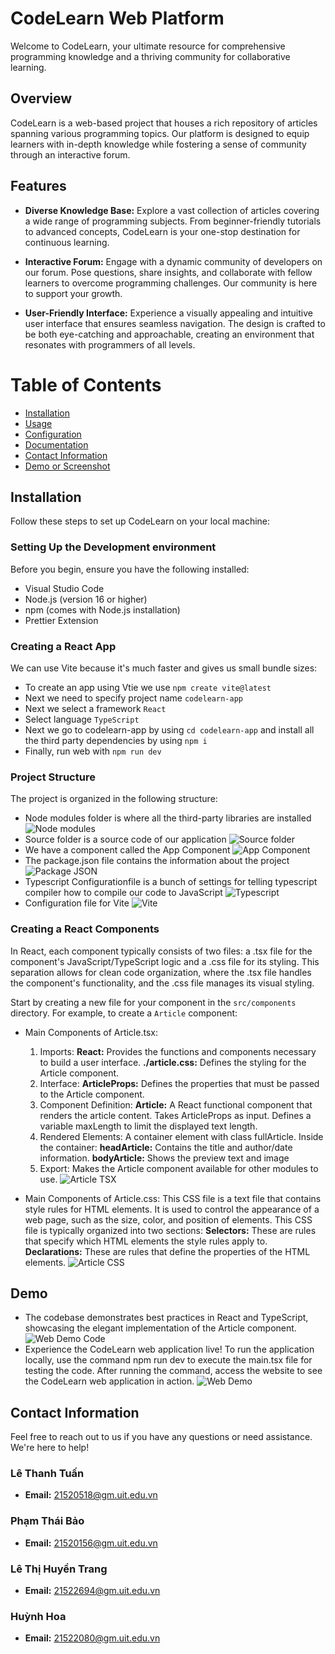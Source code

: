 # CodeLearn Web Platform

Welcome to CodeLearn, your ultimate resource for comprehensive programming knowledge and a thriving community for collaborative learning.

## Overview

CodeLearn is a web-based project that houses a rich repository of articles spanning various programming topics. Our platform is designed to equip learners with in-depth knowledge while fostering a sense of community through an interactive forum.

## Features

- **Diverse Knowledge Base:** Explore a vast collection of articles covering a wide range of programming subjects. From beginner-friendly tutorials to advanced concepts, CodeLearn is your one-stop destination for continuous learning.

- **Interactive Forum:** Engage with a dynamic community of developers on our forum. Pose questions, share insights, and collaborate with fellow learners to overcome programming challenges. Our community is here to support your growth.

- **User-Friendly Interface:** Experience a visually appealing and intuitive user interface that ensures seamless navigation. The design is crafted to be both eye-catching and approachable, creating an environment that resonates with programmers of all levels.

# Table of Contents
* [Installation](#installation)
* [Usage](#usage)
* [Configuration](#configuration)
* [Documentation](#documentation)
* [Contact Information](#contact-information)
* [Demo or Screenshot](#demo-or-screenshot)

## Installation
Follow these steps to set up CodeLearn on your local machine:

### Setting Up the Development environment

Before you begin, ensure you have the following installed:

- Visual Studio Code
- Node.js (version 16 or higher)
- npm (comes with Node.js installation)
- Prettier Extension

### Creating a React App

We can use Vite because it's much faster and gives us small bundle sizes:

- To create an app using Vtie we use `npm create vite@latest`
- Next we need to specify project name `codelearn-app`
- Next we select a framework `React`
- Select language `TypeScript`
- Next we go to codelearn-app by using `cd codelearn-app` and install all the third party dependencies by using `npm i`
- Finally, run web with `npm run dev`

### Project Structure

The project is organized in the following structure:

- Node modules folder is where all the third-party libraries are installed
![Node modules](https://lh3.googleusercontent.com/pw/ABLVV86fF6ZuAQwi7CabJqSCVLABHG-CKa0YY8NqYMjX_PgYRqXx6nIggy1tLC8_r5Dp07SmUpo7SjlSkXIXOxWTVVzyvh1c4Ms5aI1qdBaeI1PWrEDxzMhaxl52Df6E4xD-UCVVRbbkad0HsGGJ-EMnSpV5JFWPBPdKkrTkwUPUqe7Lmw8UCoenEw_V6b07ht86CfSYQMXWZGJklmhqzSnqY3dBOI3mHHHg-KWya4mwyfjijrD54i6GnupaecZbOayfNhhCqoUrMYlnel0_OsCsyDZrXH25iVsyHCiMBOqo_kGbtX2yQOQI-Xu-GK3jfdXtnE9Ww5PbC8NmfaBgR9LyNnzzjJ_BGifXSXNoZ_QTR28PZM5yqoYJPY6RcN_U6UBL25tvf0ymG0YCMgTmmUqLF76K5Qm_KB6yZD1Q3jhqA_azMXl3NHddI4Q1uB-Ol91AgZS6jO3lFF9Zo_JPFDUwsWZxM7oF3xkbDiKDcUqtRS0nvAmASOP2vcKbVTxCSOrAJoD83QSmms3yHOVuugAyOSCZbmhTgfGKsHXrws4FKLSCNpf0-U97heakh5eeeQRiJ2jZXxa0qTpDYg_uJ9GtsHG8-NXMsUEIrOQTg39fb52nDyxmoFc81gFe-ycFa44FGVGS6KMp0J4rphUMWE-TLFdZo0vhtHxF3VlgaFoM0TE7L-_kvnx6P9FZ_k2FyJ9HWZcQSVUH_CyQcHQ7Xd0r7gTOk2jS3i1Y-Mb58zi63Kb-TvkWBTKp46TfVhq7X-eedJY0VHspVZChhTM4MJvtH1ZiP0NEMFED4BifAlCpg2rYOf4qEJ4cv0T_jBqM4NFNdrib5VJTSHMivoEJN21XNtG1osF2CR3NEZRqmgDf9z6jEAsFrPa5eqRYB2TMOc1BG0sH=w323-h344-s-no-gm?authuser=0)
- Source folder is a source code of our application
![Source folder](https://lh3.googleusercontent.com/pw/ABLVV86O1WTEQIeuJFzMbCLOU9eXCdsyBK6lyb8TpeLgJ4zZfdwA2zsvwuDDG88ZyjQP1LsJmdVLqfNUNt6yqC9M40ySoeytDPuBqyIlQ8i2HYa6rXxXzwJqyH4atzXM2UO-wIplufsg289MyGxui3uqNjFqVH86n_xOq6faKd2lMvH4A_0oFiu0bQIl6CQdMNc5mpI3q8NN3NGnY9Xj5bmAtvgnKfZyKIXbmpMfi1ZDRUOO6oUE1fm90JsVvh2-Kmu9HMpm22rwWbOJQLErGd03o90WnmEwFqo45fx-xg34tIg4FWudIkrXlZBufw1TF4idWRh_Ox0EByxJ4xKnNEWB5_s4e-qZulGDe6fx9YYjr56mALhXJbE7NO5UIfcOlZXRWy2genxQwgtmEODoTBUvj0LswSJiHvjHQ0WcjfG_7A7rsFwlREqJFRGFrd1FuQVuGTRJUF7w2IcJkmcCx3Uye84GaPmHlpVc7mJB1nKFM3ympz2ucRnXgVNrhgG0SbNChMamORKKXCrMHCt675PC8GZFDyD6xW_jJXaza6pAYKYaMoJbJB-G3AzRLESPX2DrYAyrV-jjpRXXOaf1Rbwlkno7QWTWAYgA3HRNY35SCkpf1NLc_fqSXPE8oCzLAp2VGvckAGDyKEH7tKaFMB32VWRtrOLNIzRTQujlM9kNfhCiJHR1WE7br6SzJgUDCh-60t9Ey4h6-KcpgUKpY1KoCDkOZqu8vAOBeo6Zin5gGra4f9PYUFjV5IgyF5aJgXtqjKBC2g2lYLIYcR853lziWlSlz1uGbqro-1CwzofBLcpjVFySLyTbrB6A9g4IjYY9NhMnbs4regcIROifaxpoULmBFIn-belTsHOe3Q-QldqRsUgZnGzfJSnhOJcgA54rUo5u=w236-h244-s-no-gm?authuser=0)
- We have a component called the App Component
![App Component](https://lh3.googleusercontent.com/pw/ABLVV87btE-mCECOnYbtKR3Bjdve7jEkmX9sk7Yugd9Q79HsclT1DTi-xTQUfWXKVdIoLdjGdIuSMYZ4gZp0nZKS93BTuvKN_scXqIs5rgFqqxGDCmjHRNGBu5pD3Q8XjUIMp__lKnSI8jrTR0mDoYff3uGnLZszCBoA0xtAoj-TSOQG9UET05h_Vu4gaMRISCzXARzyX3U3IB5Ge9XeHa2Yti0bGxXgHZXGlm27BrMjrb36YmfME2BezPlGsCil0SwHMLJJlY7tvrvEKu5_owEdyVWYSGVpwPWdcMWJvJQWztwQ9S8zSKhxwRfAybwZ9NxbauZkmvyk9vDDPZ60jdO-MzF5OynMVCxVl-pDoA9XHBNfCK6Mv9db6YtaTLlnz664RlklK3osmbQ2Fmpfhwl4Cw5DU8mn2ioKjcHiBANzS2_UoD79g2mYy2PddCu6ecadV93m4QHdEy3enZXzoZj2uS7BWyLySAzIBLrd7VXhipD4hovMXWpBPBuwI9Vi7--o1AHUuci0vaqZhbGgd4k42i2JhwwxbN3yvNtGYy7Z87tujxXZRQu2ZWn5BMUfGiGRP4CfZ7wJadyYAwkGn68gmgf6yxFpknfl6WgJ7Df3aCS9VOSDUUao-dYTfcm3WKW1kNWncZ2TiTU59CSDqSTUvxg15uAv8SiXTE4SAP_wMYD40hf5ts43AxeRMl-L03AVBpGa9qDXvK6RfMX3nydjQgWrGQI0QPcFQJM-3YeyLPLozScsd9zlR5SR1BK-heQIxtE1qJxAqyhn-gQvp94CH6uNTHX5rDnr7MeWWdCdaW7kXvU3FV8J88dPJovYX3D62YFxTYZTymxKThZ7YTbDpVgeyfEG1L-LcPepEKBmSL5gRby0tdT1UTNtPbJEAa_-oGt0=w166-h154-s-no-gm?authuser=0)
- The package.json file contains the information about the project
![Package JSON](https://lh3.googleusercontent.com/pw/ABLVV86AVny_M-_GRugzu4dipW8hdDbHg5eIs1M0fZIs0H_2a-1C3BzMQ_gCnPwtD-0VYU716yzuSQ3To5KscC0OkTQ6meCblaq7ctogs3lzaTkM1QBTPd7fZRqQ9UtEqu2O8L35Tx7CzV3uHpEkaEKytJJhVGYZxx4tognQvnsnvZ0dONcrFHUzhEkNfSaRaYVgDPjzxBTmSx9xWK3Wsf6oXr1finGMKcJYMrHX7sz-zEvKxScXaB8eZvKwg4kfXxhJ6rtDmyR5lFjPRMeb3reAPf84U6LlAT4pxUgW3EYIKyjzY2mIB35UE1AZrnwTVshbTqFJ5c83wrRy2C2sI_GfyDPeKIjZM2j03hw7rtZ_MBgv_QUymsDtdFB87Usr8XAhsfc9YP8UuFGxwhkHLFSnnItpgBr1NzIKIW3jivTbuO2K1-NZ_ApG2caD-NPc3FVPJCYqlyeRQWkVU_1h9SMRnkiqWG_wy5YEXrVe78Z_pyeJK3UdonSJTIpnYtK82laK4-mpFI7ZsCB0f3DTBBVpw5CAkg2P2DXQ8MYQOF00lAvjsrK5CNLidL6dPPwlML_RvFkaLLvtYbv8b1yVbtcb-wI-VAIN7DrjlD8FCPqk1A7rjSCHFJwgplEFOa6xLAB-euLdR-TUT0zg6C9GQMzvuXNvw9CI82KXWrGA7F5EPuS2FhDHgR-hXcB5tIyUmJwWyom78Wlt79YRjKIA9ty0rwFRZozNPd9SPUXhdBeyBKZqp55lC4JsfdInK1ceTrx7EDSrZm1-CB4UBfw7djgpsdMKV0nVVS758k7Q81Yf1SKnsVLG4cB5OsMealuRVeY7M2-OtNwy2ZNVLQSTdZu50UHwcbpiYTzqAkJb7-sKiIIZCUhlaysEf4ErNj3CGPiPnlJL=w958-h690-s-no-gm?authuser=0)
- Typescript Configurationfile is a bunch of settings for telling typescript compiler how to compile our code to JavaScript ![Typescript](https://lh3.googleusercontent.com/pw/ABLVV86g295JtD4mttkSbMRLrk_IDtng49lwBtuK7YiD6zDycgetZWJ83ZgZfVeHpScEDxPqc7By5AnaNM7AQeSUl3ZBV1-R5oTC5HCpwjGWuA3q0Cgnq5H33VtO-e4qLtHVQQOqXrrxRTOtyIbH1iITI4A0SIGN3DsGNBK9yI_HbLKwOXoiW4ttsMTr8Fh7PPbyWpmBmyhntxki8ppLG7uIajemJbj3USrohEjZ7gCG0H3l-diFUTn2jtip4hPoqSRyq10umGVtXIBV3DQQr9fy9fMX20Vc2A23sIkqIvibKeiPg102eTm3HgMS4tsDzQfsie4FLjD3dslPs1R6ETOUpAoo9qKqg-E9-cNfV2qEj5r-nLOvtVukOECdDtdV2jMBuwrs2Zh4LmFQ-etaiyEoh3ZKiQ7eKb5mjPDZkHcnldY2a5rVsv1DVGMhLxmvOpMzHNw8_C7LTW0q0pXAivkhOnLPuOuxIM-hpZjVxveIl_CNf4JDL2t9TyP0WXP9nFPwEHEstBmfCdO8sMPLLy5dFYhVDUoez0qu0wje-yyO9PNKsQbjYs2wlc_s7VtqZdtZxKssJwzRIffQFk97iGc15fUsA0-KYiH6gpCmNRBbzVsaQ8vMWaJ817KQQ3PkqpDgU6VVU-zEupZxLSo8oq_wIm7yH7WG-_q90v1RcRmnp9TH2awRFzIVJHbL8XxTq2fHDTqxtfbOL3OQjzJNcOOpsOT9FtvyeYd0BtKZUASRZxLU8dfCR82wubHMxjvdVaY4pWyZ3MpoFYoJvvjnhUfXnV67RLfoRmcCsDt2LqiKGxlBfc-j81kiEPMowFuzxfIQiqbjyJCARVXfSYV2JgMeRpg0NleJDkobLWzp609LtYBwoPlNIU_klw_J8FWsKMvdSPhF=w815-h576-s-no-gm?authuser=0)
- Configuration file for Vite
![Vite](https://lh3.googleusercontent.com/pw/ABLVV84Fz-Hok3dOQ6do5t80AcTlOWDLLMC5KhyI-aq3QPRHV4vSYapIvNxnvJPmzICydohMGyDy38YZqAwAsdtG6-xWoRPrc4j6PLpGrDY9OF6wXEfkbN6Y30cq6BbNG4dnwI727N-m598zU6kG_z6o5550NhBjsX5C2uSAgXV4Fh6_i7e7p6AH7srq_Ky6PXZob8zof4u2jC4cElneL90uaL3Tkb1L13jS79Mt5hg1dc2XbJgeG3q5e3cH2XV3KMzYLQGU63U52WaZtCQrjzv0C2lHN0ppZNNU6YHJh6qXpbEzosk-51L61p99jDwvmk2e1mZBi7PNKtK03dLpxEdsFayz6c3ucpZXlJt8G_dRFAZsFO1XR0qSHBoG-hCUBXqG7th2r0elHU7BBlxZm6w-hJqyQCgfAkxs5lmGY8Rht0iLvpnWe-DKGgBk1bdQglkk1mfGG627_bxWP4T--1C-HsvIuGV2JWnCeFICb248NSsUkc_RVra7sB0_eNX89cIxCEDccc1bM7fLmsvZtV3pggt3VP_G4irV83jPqoN2CO7SukQNp39oiBl_Sq-x_z_fsCHILFveM2H6cCxe-i6RMJXPNBViZU6y6sQmtA6oIbkHMQWB0FfSXT2pb-3LyiOwWouFk1N8cGHzEDwK7ZSAh6ARzZaT-2lo72WU-Fms2qhbH72IlwsliDh9O9Qphi6rTld_Pb5KKDkuPue_PC5UiiXyMQ_P2baglIZCgB5urb_IH82ueSAy95h98QC3yEmIX_UtN4N_2wiWl4F6SCS36hpxkl3vdHt_LqdIz4HEOWmEA2-kW-tngVnYfeS_HIJWrp90LIuZX4hnTYCeH0oXrAey5mmbR_M1Cu3M4_QvpiRzrD7v6OTzBrs3PyEaqF96I-Ko=w792-h398-s-no-gm?authuser=0)

### Creating a React Components

In React, each component typically consists of two files: a .tsx file for the component's JavaScript/TypeScript logic and a .css file for its styling. This separation allows for clean code organization, where the .tsx file handles the component's functionality, and the .css file manages its visual styling.

Start by creating a new file for your component in the `src/components` directory. For example, to create a `Article` component:

- Main Components of Article.tsx:
  1. Imports:
**React:** Provides the functions and components necessary to build a user interface.
**./article.css:** Defines the styling for the Article component.
  2. Interface:
**ArticleProps:** Defines the properties that must be passed to the Article component.
  3. Component Definition:
**Article:** A React functional component that renders the article content.
  Takes ArticleProps as input.
  Defines a variable maxLength to limit the displayed text length.
  4. Rendered Elements:
  A container element with class fullArticle.
  Inside the container:
**headArticle:** Contains the title and author/date information.
**bodyArticle:** Shows the preview text and image
  5. Export:
  Makes the Article component available for other modules to use.
  ![Article TSX](https://lh3.googleusercontent.com/pw/ABLVV86XOkWETjbsrW9eJ93ROKTwD-yFFZy0qm7vz9-Byx2BUOAYR3fonVJvNgAn-anwmdnP6hwa8bekriS9iZNdMhOAgrchM1NZLWFEN1GZLxGVBRiDnN6hhPc7yA8IAhqjDBikew5KnkTI0SE-PQtfEcX52tZIlhO5Sn4d27pUG1vKkNcV3Fu14iCxeS3GYTt0pBR0VnBFmGpxDm8fvMqXnoUWCyAMzlabG9yKh2DGHFuaH46cuIcp39Nppi2aKVjTlvw1L-yldK3lXPXOfO4MgBF98681T6KvM6ZQ3NBSZ9FtMWZyEPxamL-GdLp6BD6Oas_C5QVbkm8wuxmkRDWpuv-hZhW8uEdwkumP4MmpFAbZQrWUFAIb4Kc4ejzKKq4n_B5Wy9lECigpJLR7jsmfPIdUysvN1XZHb3rJOeeVdom2N8ggdgw9FSAzym4yI41W5RfIwrU8fSts2VxGQxHIwi1J0OgEgR3rMmVKC--Vopd6VyAvu_a8_TMIoG8uUU7lhcR3tQiS6jr4prwyl2VwLOdPI8fk_KZ9Ud_ZN85gCALXJVPQMkJyHF1QP9ljpm8lplMkcOpKt8KAvudN2_uoHWudlQdXuOQm8IH6rj7WSv2QhTayzjdCyW0C0qAHmfmGVkb_tbfhrdzxiMbfhVv7MZr6assol6Fna1szcLWB53zo_43j2xRj0i9arAZtzPoA8DM5puG8wp9NH_IXjSWM8R3JaABdeAQYi8MaC2RVoRwWuOQGGbVtwlA1CS78ZVwsh2XhjHUbHjE9II_W-x0gNk09RX9BkTdYreXLBVwMHWAuwyEqIpWi6uzBa4EWLryknNyRj1EUB-2qBE23ByHjrp2JeN6yXLxtAndntty5DIf3U_J2LHSLIN0BEjSxI1GW5E5t=w570-h970-s-no-gm?authuser=0)

- Main Components of Article.css:
  This CSS file is a text file that contains style rules for HTML elements. It is used to control the appearance of a web page, such as the size, color, and position of elements.
  This CSS file is typically organized into two sections:
  **Selectors:** These are rules that specify which HTML elements the style rules apply to.
  **Declarations:** These are rules that define the properties of the HTML elements.
  ![Article CSS](https://lh3.googleusercontent.com/pw/ABLVV875jaxlTUR9XgZz4rTLVUfcYTu0ccshzYFE05NLHVNJ8bcKo-8LRhDcSJLkUyu1Hohq23bOY4voWiuEpmb0SqCw7MpSxJM1GeWX6Ue3MBvuxIOfLZSt78jooiTxH4mH6_n_6UD9ad5KcFPnvAPrFGpDTXNUIMj2p3W1KoXN_O6oCnzSbEp5SKgxzAQ8YCph1MDCiKuiewZ0oJLWC2ukOBNAto99hj-d8vd0YJLRwqVXvwTCWOPQU0om1nCulvFClv4pMSqoaU9dDZsf5pBsn5opFMJYOUd8wDAutuNFHEkbzpkp24e3UCCv7lGZze2EU7McWHxWDbF4WylEHxtwNVMVdIjeK71Ilncj9PBSQkoNxQh2MJLMj4H25D8LRlZM8IGugPXJkOQP2ijugxaErK-UwURamdxjhaUB7me5wnGvj92L1DeZkBlGgdCv-HcD3Dde4od9zBVs8r-guPGBodZnVheqc_lu7Gobi6bb92PTCqP_XNYYfRwbFA_k647OQhdrh5a4E7fzncpyABzUwobhBgZYJif1kWU3_6WtplCMKYLNCS6yU9BCmO0YqKYcLAw7QbOg1a_-udhuiKA-QHcMk7HGyYiwbigA-Ok88x1B_WWN1XdV9GERHwyZfrS6IJgmuqmwOMJzBM-CnLiEK1rfruOhBepcRYMcIjfOQKkV32XEKYEgokzEsiaA34ykPQgEOdJjFI62HXkh0zR2K_Mqay37X_bot1c3UmVIoRkDUNOXdHQBP64AfQH0QmAciXJwXhOlm80fnBXQuFzIvtiscto2_95z960voOdSakyE1WQfgBaTT9l4LfK8SuXPQkj2rLjZ6YXun_wzpKyaeFkB4eNP_Nc7hAig4JgZRYgBI5_TdYBoHoM2Mk3pOz6qS5ON=w511-h816-s-no-gm?authuser=0)

## Demo
- The codebase demonstrates best practices in React and TypeScript, showcasing the elegant implementation of the Article component.
![Web Demo Code](https://lh3.googleusercontent.com/pw/ABLVV86c8TF4VWxBtnFHLKRasW3ufaRNK8hsb2vG1hDYJBmqYt6Zj-Q0GuVN-6GFYxbVrPn_P9GyB_uCQzza_4KfPgRc388QIw7yZ4a1563_iexF5BlUyvK1IJZcFuBdZE9r-1yOAxSG4r3t4ZRbn0sx52QH9pK7Ib3EALi-3nnOlzf59rOCeZmcOkqtNmhd6XJvR0Q-qaYF_aEbkfg4p4RgmlGkZFxIxJho8lRY_SQq1jrz5BIq05bRox2zd8Qr5LFWrzEtLibCr78X4mc8xyC-CNAZlcYRS1M5RwQbUSvGdhaEQbuxUDhFnXgEBzVc75MlMAmZtccJS78j0BuIH-yAcDXtGBeNLIolgxKI5mwMxJYtPprcDi2Qo5gilgqTeUNBZVf9UHOBuITcZZCyGAV5Yn__pgKeG-LOMjuOwW4YvW5QQfONEUz_WrIQdUFgYES3y44PxoGHJw00GAtT9bsFaZPHBCUDPrRx7GdmzEInoX-WQ650uneFDYjTyuYldYwf1FP2e7Ky0BhlCJzdmjyT8axrK5bffvbMj_I9adZxnnHeyg7ZWmSaxZWNJq4BuGEbqy-QJEWUrihlIfsEq5hebGNPZj9rRTBNPJLsOdKKrmP-Yw8eRBl4IkxN7R9xFfSgR3BuoFiJc5aHjTrGsQ8QH0BbW84Oh5qalKxI9ToQhQHaIG2mcp6g86qmk69vWmHAbMG3vftIvBcX0tdZ_Wfws9HMUqvDoX-9CuEJbP30v_EdqOadOTKowFbv9-xLC7Y-Hlsy6XnUrc3wg4WqdpGK_dbCPtBCEuGTZpKhJD27wcMsEPFRKEZtmXSi_QU5NxRm3xeK8JqxdvCHZBgjZr7TZ4MXXHcGbF3mq-Ufq81VEhNfFJJeo6Qaehmvlnxn0PPrBbeB=w958-h588-s-no-gm?authuser=0)
- Experience the CodeLearn web application live! To run the application locally, use the command npm run dev to execute the main.tsx file for testing the code. After running the command, access the website to see the CodeLearn web application in action.
![Web Demo](https://lh3.googleusercontent.com/pw/ABLVV85Z5btspzYhOTSj6z9u5DusVSWujH6_zsvHqcxes_mk1pVyLo76T5X12AEuuGsP13cMxfgM23XqLgrEwXUJh1f3hM8Jw-i7XTlOygCRpvQ4jszX9Z9323MM8M2elAGAwOVonZhMeRPeGzAOdsmcFtFJ1ssdQ342bptTX1TD6EyARuh5Io47Wk3309ra1xmrCVKrsbCp1hc9CzITM89JRFGJmrV36eSGzoNVRuMvAnu1yLU2b3CsZ2qMVO0rWSxuvM-1LVL_gpshUxdj0QA-ZD0xODF4C6Vdl0MAiKLfPoWZeEObHsneyOueBoOHWd9DFbUcUvkhDga88guIcosG_rX-lRkFIxP4fKos1z5Yv7PQveKtQG3X2aGYNuU0BoM4G0VC8Xc8m4fVm26sYZ4ftv9j_YUW81vg5HQH4NQIGznmBcRvkaXjlo6FhXGOJaSJlBAtjYZd6Tj8Sg8T1ZdgwGAd15H2G1ld8-6Lfw0qQ3wrRP0oGblZaiHCl9ves3etlr5dMgJbvQQV2AVEkNveekND_DeXXerpVoEE8RD_Dj1A6koVx1uPBCfHHthMTiFw4-Qr_nbfiX7qsGaGjWcm2-O1kPwPJ1PJMrP55xRH8KcrslhFV9f6Q1DQ50JrvrtQ7y2XSzaMkvxHCTYLkbz1iIEEmYR8XfV3juc1SQguxdWuba8fSN8NVG-CXlm0015iT5RciLyP6UarS7CmU2Cdf2xznhirk6mOTVsS9NUJ_bPQIUvdnofl0bWTBQ_aIlKSJA-IIxEhXsDl2y6J6W_GK7oln1bYLM8RR3Dx6nxcQ6uGjAxrBANaHVmWxZNFviSf-ZXOoZTZISwYEqVBYBT79BOIzzD_X6LXxPdZgerH4dK1e8XOjdSPT_1NABfQqiyAKsMd=w920-h643-s-no-gm?authuser=0)

## Contact Information

Feel free to reach out to us if you have any questions or need assistance. We're here to help!

### Lê Thanh Tuấn
- **Email:** [21520518@gm.uit.edu.vn](mailto:21520518@gm.uit.edu.vn)

### Phạm Thái Bảo
- **Email:** [21520156@gm.uit.edu.vn](mailto:21520156@gm.uit.edu.vn)

### Lê Thị Huyền Trang
- **Email:** [21522694@gm.uit.edu.vn](mailto:21522694@gm.uit.edu.vn)
  
### Huỳnh Hoa
- **Email:** [21522080@gm.uit.edu.vn](mailto:21522080@gm.uit.edu.vn)
